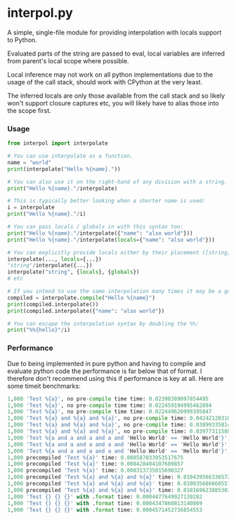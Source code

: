 # interpol.py
A simple, single-file module for providing interpolation with locals support to Python.

Evaluated parts of the string are passed to eval, local variables are inferred from parent's local scope where possible.

Local inference may not work on all python implementations due to the usage of the call stack, should work with CPython at the very least.

The inferred locals are only those available from the call stack and so likely won't support closure captures etc, you will likely have to alias those into the scope first.

### Usage
```python
from interpol import interpolate

# You can use interpolate as a function.
name = "world"
print(interpolate("Hello %{name}."))

# You can also use it on the right-hand of any division with a string.
print("Hello %{name}."/interpolate)

# This is typically better looking when a shorter name is used:
i = interpolate
print("Hello %{name}."/i)

# You can pass locals / globals in with this syntax too:
print("Hello %{name}."/interpolate({"name": "also world"}))
print("Hello %{name}."/interpolate(locals={"name": "also world"}))

# You can explicitly provide locals either by their placement ([string, ]locals, globals) or as keyword arguments:
interpolate(..., locals={...})
"string"/interpolate({...})
interpolate("string", {locals}, {globals})
# etc

# If you intend to use the same interpolation many times it may be a good idea to use the compile method:
compiled = interpolate.compile("Hello %{name}")
print(compiled.interpolate())
print(compiled.interpolate({"name": "also world"})

# You can escape the interpolation syntax by doubling the %%:
print("%%{hello}"/i)
```

### Performance
Due to being implemented in pure python and having to compile and evaluate python code the performance is far below that of format. I therefore don't recommend using this if performance is key at all. Here are some timeit benchmarks:
```python
1,000 'Test %{a}', no pre-compile time time: 0.02390389097854495
1,000 'Test %{a}', no pre-compile time time: 0.022459194995462894
1,000 'Test %{a}', no pre-compile time time: 0.022449620999395847
1,000 'Test %{a} and %{a} and %{a}', no pre-compile time: 0.04242120310664177
1,000 'Test %{a} and %{a} and %{a}', no pre-compile time: 0.03899335814639926
1,000 'Test %{a} and %{a} and %{a}', no pre-compile time: 0.03977311588823795
1,000 'Test %{a and a and a and a and 'Hello World' == 'Hello World'}', no pre-compile time: 0.06429069815203547
1,000 'Test %{a and a and a and a and 'Hello World' == 'Hello World'}', no pre-compile time: 0.06474802596494555
1,000 'Test %{a and a and a and a and 'Hello World' == 'Hello World'}', no pre-compile time: 0.06646277289837599
1,000 precompiled 'Test %{a}' time: 0.008587033953517675
1,000 precompiled 'Test %{a}' time: 0.008428404107689857
1,000 precompiled 'Test %{a}' time: 0.008313735015690327
1,000 precompiled 'Test %{a} and %{a} and %{a}' time: 0.01043956633657217
1,000 precompiled 'Test %{a} and %{a} and %{a}' time: 0.010035686660557985
1,000 precompiled 'Test %{a} and %{a} and %{a}' time: 0.010169623885303736
1,000 'Test {} {} {}' with .format time: 0.0004477649927139282
1,000 'Test {} {} {}' with .format time: 0.0004347860813140869
1,000 'Test {} {} {}' with .format time: 0.0004571452736854553
```